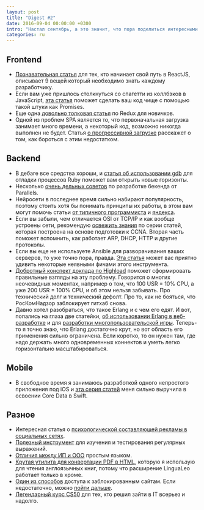 ```yaml
---
layout: post
title: "Digest #2"
date: 2016-09-04 00:00:00 +0300
intro: "Настал сентябрь, а это значит, что пора поделиться интересными материалами по разработке и не только за прошлый месяц. Давайте начнем."
categories: ru
---
```


## Frontend

* [Познавательная статья](https://camjackson.net/post/9-things-every-reactjs-beginner-should-know) для тех, кто начинает свой путь в ReactJS, описывает 9 вещей который необходимо знать каждому разработчику.
* Если вам уже пришлось столкнуться со спагетти из коллбэков в JavaScript, [эта статья](https://medium.freecodecamp.com/let-there-be-promise-and-there-was-then-e2fd94a0b2f9) поможет сделать ваш код чище с помощью такой штуки как Promises.
* Еще одна [довольно толковая статья](http://prgssr.ru/development/rabota-s-redux-vvedenie.html) по Redux для новичков.
* Одной из проблем SPA является то, что первоначальная загрузка занимает много времени, а некоторый код, возможно никогда выполнен не будет. Статья [о прогрессивной загрузке](https://habrahabr.ru/post/307694/) расскажет о том, как бороться с этим недостатком.

## Backend

* В дебаге все средства хороши, и [статья об использовании gdb](https://robots.thoughtbot.com/using-gdb-to-inspect-a-running-ruby-process) для отладки процессов Ruby поможет вам открыть новые горизонты.
* Несколько [очень дельных советов](https://habrahabr.ru/company/parallels/blog/269927/) по разработке бекенда от Parallels.
* Нейросети в последнее время сильно набирают популярность, поэтому стоить хотя бы понимать принципы их работы, в этом вам могут помочь статьи [от типичного программиста](https://tproger.ru/translations/learning-neural-networks/) и [яндекса](https://habrahabr.ru/company/yandex/blog/307260/).
* Если вы забыли, чем отличается OSI от TCP/IP и как вообще устроены сети, рекомендую [освежить знания](https://habrahabr.ru/post/307252/) по серии статей, которая построена на основе подготовки к CCNA. Вторая часть поможет вспомнить, как работает ARP, DHCP, HTTP и другие протоколы.
* Если вы еще не используете Ansible для разворачивания ваших серверов, то уже точно пора, правда. [Эта статья](https://habrahabr.ru/post/306998/) может вас приятно удивить некоторые неявными фичами этого инструмента.
* [Добротный конспект доклада по Highload](https://habrahabr.ru/company/oleg-bunin/blog/308616/) поможет сформировать правильные взгляды на эту проблему. Говорится о многих неочевидных моментах, например о том, что 100 USR = 10% CPU, а уже 200 USR = 100% CPU, и об этом нельзя забывать. Про технический долг и технический дефолт. Про то, как не бояться, что РосКомНадзор заблокирует гитхаб снова.
* Давно хотел разобраться, что такое Erlang и с чем его едят. И вот, попались на глаза две статейки, [об использовании Erlang в веб-разработке](http://erlang-russian.org/post/151) и для [разработки многопользовательской игры](http://erlang-russian.org/post/148). Теперь-то я точно знаю, что Erlang достаточно крут, но вот область его применения сильно ограничена. Если коротко, то он нужен там, где надо держать много одновременных коннектов и уметь легко горизонтально масштабироваться.
 
## Mobile

* В свободное время я занимаюсь разработкой одного непростого приложения под iOS и [эта серия статей](https://habrahabr.ru/post/303512/) меня сильно выручила в освоении Core Data в Swift.

## Разное

* Интересная статья о [психологической составляющей рекламы в социальных сетях](https://new.vk.com/page-113559960_50582938).
* [Полезный инструмент](http://regexr.com/) для изучения и тестирования регулярных выражений.
* [Отличия между ИП и ООО](https://vc.ru/p/problem-10785) простым языком.
* [Крутая утилита для конвертации PDF в HTML](https://github.com/coolwanglu/pdf2htmlEX), которую я использую для чтения англоязычных книг, потому что расширение LinguaLeo работает только в хроме.
* [Один из способов](http://antizapret.prostovpn.org/) доступа к заблокированным сайтам. Если недостаточно, можно [пойти дальше](http://openrunet.org/).
* [Легендарный курс CS50](http://javarush.ru/cs50.html) для тех, кто решил зайти в IT всерьез и надолго.
